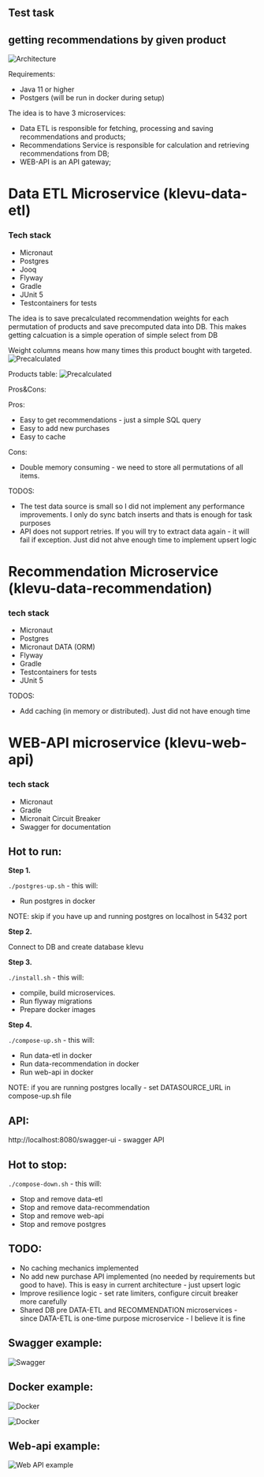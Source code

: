 ## Test task 

## getting recommendations by given product

![Architecture](/static/system-architecture.jpg?raw=true "Architecture")

Requirements:
- Java 11 or higher
- Postgers (will be run in docker during setup)


The idea is to have 3 microservices:
- Data ETL is responsible for fetching, processing and saving recommendations and products;
- Recommendations Service is responsible for calculation and retrieving recommendations from DB;  
- WEB-API is an API gateway;


# Data ETL Microservice (klevu-data-etl)

### Tech stack
- Micronaut
- Postgres
- Jooq
- Flyway
- Gradle
- JUnit 5
- Testcontainers for tests

The idea is to save precalculated recommendation weights for each permutation of products and save precomputed data into DB. This makes getting calcuation is a simple operation of simple select from DB

Weight columns means how many times this product bought with targeted. 
![Precalculated](/static/preprocessed.jpg?raw=true "Precalculated")

Products table:
![Precalculated](/static/products.jpg?raw=true "Precalculated")

Pros&Cons:

Pros: 
- Easy to get recommendations - just a simple SQL query
- Easy to add new purchases
- Easy to cache

Cons:
- Double memory consuming - we need to store all permutations of all items. 

TODOS:  
- The test data source is small so I did not implement any performance improvements. I only do sync batch inserts and thats is enough for task purposes
- API does not support retries. If you will try to extract data again - it will fail if exception. Just did not ahve enough time to implement upsert logic

# Recommendation Microservice (klevu-data-recommendation)

### tech stack
- Micronaut
- Postgres
- Micronaut DATA (ORM)
- Flyway
- Gradle
- Testcontainers for tests
- JUnit 5


TODOS:
- Add caching (in memory or distributed). Just did not have enough time 
  
# WEB-API microservice (klevu-web-api)

### tech stack
- Micronaut
- Gradle
- Micronait Circuit Breaker
- Swagger for documentation


## Hot to run:

**Step 1.**

`./postgres-up.sh` - this will:
- Run postgres in docker

NOTE: skip if you have up and running postgres on localhost in 5432 port

**Step 2.**

Connect to DB and create database klevu

**Step 3.**

`./install.sh` - this will:
- compile, build microservices.  
- Run flyway migrations
- Prepare docker images

**Step 4.**

`./compose-up.sh` - this will:
- Run data-etl in docker
- Run data-recommendation in docker
- Run web-api in docker

NOTE: if you are running postgres locally - set DATASOURCE_URL in compose-up.sh file

## API:
http://localhost:8080/swagger-ui - swagger API

## Hot to stop:

`./compose-down.sh` - this will:
- Stop and remove data-etl
- Stop and remove data-recommendation
- Stop and remove web-api
- Stop and remove postgres



## TODO:
- No caching mechanics implemented
- No add new purchase API implemented (no needed by requirements but good to have). This is easy in current architecture - just upsert logic
- Improve resilience logic - set rate limiters, configure circuit breaker more carefully
- Shared DB pre DATA-ETL and RECOMMENDATION microservices - since DATA-ETL is one-time purpose microservice - I believe it is fine 


## Swagger example:

![Swagger](/static/swagger.jpg?raw=true "Swagger")


## Docker example:

![Docker](/static/docker-example-1.jpg?raw=true "Docker")

![Docker](/static/docker-example-2.jpg?raw=true "Docker")


## Web-api example:

![Web API example](/static/web-api-example.jpg?raw=true "Web API example")